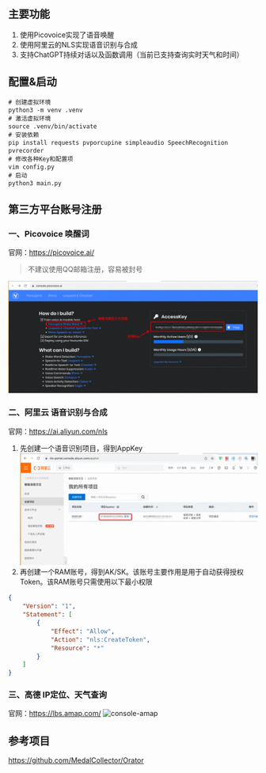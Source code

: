 
## 主要功能
1. 使用Picovoice实现了语音唤醒
2. 使用阿里云的NLS实现语音识别与合成
3. 支持ChatGPT持续对话以及函数调用（当前已支持查询实时天气和时间）

## 配置&启动
```shell
# 创建虚拟环境
python3 -m venv .venv
# 激活虚拟环境
source .venv/bin/activate
# 安装依赖
pip install requests pvporcupine simpleaudio SpeechRecognition pvrecorder
# 修改各种Key和配置项
vim config.py
# 启动
python3 main.py
```

## 第三方平台账号注册

### 一、Picovoice 唤醒词
官网：https://picovoice.ai/
> 不建议使用QQ邮箱注册，容易被封号

![console-picovoice-ai](doc/console-picovoice-ai.png)

### 二、阿里云 语音识别与合成
官网：https://ai.aliyun.com/nls
1. 先创建一个语音识别项目，得到AppKey
![console-nls](doc/console-nls.png)
2. 再创建一个RAM账号，得到AK/SK。该账号主要作用是用于自动获得授权Token。该RAM账号只需使用以下最小权限
```json
{
    "Version": "1",
    "Statement": [
        {
            "Effect": "Allow",
            "Action": "nls:CreateToken",
            "Resource": "*"
        }
    ]
}
```

### 三、高德 IP定位、天气查询
官网：https://lbs.amap.com/
![console-amap](doc/console.amap.png)


## 参考项目
https://github.com/MedalCollector/Orator